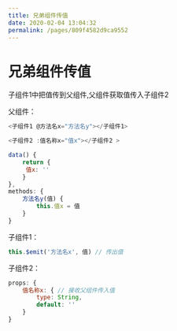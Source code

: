 ```yaml
---
title: 兄弟组件传值
date: 2020-02-04 13:04:32
permalink: /pages/809f4582d9ca9552
---
```

# 兄弟组件传值

子组件1中把值传到父组件,父组件获取值传入子组件2



父组件：

```js
<子组件1 @方法名x="方法名y"></子组件1>

<子组件2 :值名称x="值x"></子组件2 >

data() {
	return {
	 值x: ''
	}
},
methods: {
	方法名y(值) {
		this.值x = 值
	}
}

```

子组件1：

```js
this.$emit('方法名x', 值) // 传出值
```

子组件2：

```js
props: {
    值名称x: { // 接收父组件传入值
        type: String,
        default: ''
    }
}
```